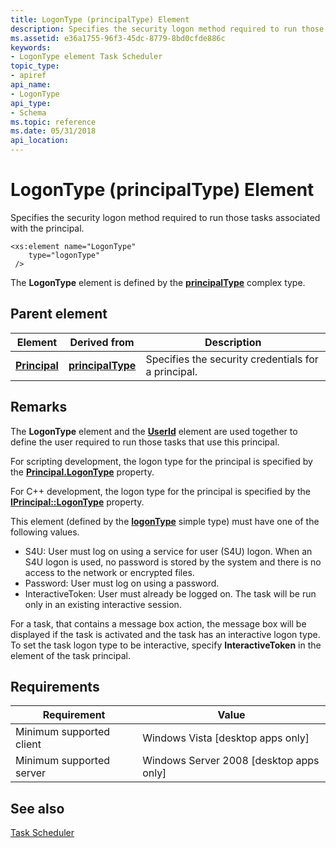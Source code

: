 ```yaml
---
title: LogonType (principalType) Element
description: Specifies the security logon method required to run those tasks associated with the principal.
ms.assetid: e36a1755-96f3-45dc-8779-8bd0cfde886c
keywords:
- LogonType element Task Scheduler
topic_type:
- apiref
api_name:
- LogonType
api_type:
- Schema
ms.topic: reference
ms.date: 05/31/2018
api_location: 
---
```


# LogonType (principalType) Element

Specifies the security logon method required to run those tasks associated with the principal.

``` syntax
<xs:element name="LogonType"
    type="logonType"
 />
```

The **LogonType** element is defined by the [**principalType**](taskschedulerschema-principaltype-complextype.md) complex type.

## Parent element



| Element                                                                  | Derived from                                                           | Description                                                    |
|--------------------------------------------------------------------------|------------------------------------------------------------------------|----------------------------------------------------------------|
| [**Principal**](taskschedulerschema-principal-principaltype-element.md) | [**principalType**](taskschedulerschema-principaltype-complextype.md) | Specifies the security credentials for a principal.<br/> |



## Remarks

The **LogonType** element and the [**UserId**](taskschedulerschema-userid-principaltype-element.md) element are used together to define the user required to run those tasks that use this principal.

For scripting development, the logon type for the principal is specified by the [**Principal.LogonType**](principal-logontype.md) property.

For C++ development, the logon type for the principal is specified by the [**IPrincipal::LogonType**](/windows/desktop/api/taskschd/nf-taskschd-iprincipal-get_logontype) property.

This element (defined by the [**logonType**](taskschedulerschema-logontype-simpletype.md) simple type) must have one of the following values.

-   S4U: User must log on using a service for user (S4U) logon. When an S4U logon is used, no password is stored by the system and there is no access to the network or encrypted files.
-   Password: User must log on using a password.
-   InteractiveToken: User must already be logged on. The task will be run only in an existing interactive session.

For a task, that contains a message box action, the message box will be displayed if the task is activated and the task has an interactive logon type. To set the task logon type to be interactive, specify **InteractiveToken** in the **<LogonType>** element of the task principal.

## Requirements



| Requirement | Value |
|-------------------------------------|------------------------------------------------------|
| Minimum supported client<br/> | Windows Vista \[desktop apps only\]<br/>       |
| Minimum supported server<br/> | Windows Server 2008 \[desktop apps only\]<br/> |



## See also

<dl> <dt>

[Task Scheduler](task-scheduler-start-page.md)
</dt> </dl>

 

 





